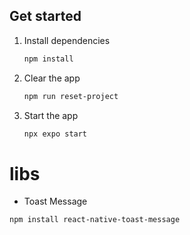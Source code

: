 ## Get started

1. Install dependencies

   ```bash
   npm install
   ```

2. Clear the app

   ```bash
   npm run reset-project
   ```

3. Start the app

   ```bash
   npx expo start
   ```


# libs

* Toast Message 

```bash
npm install react-native-toast-message

```